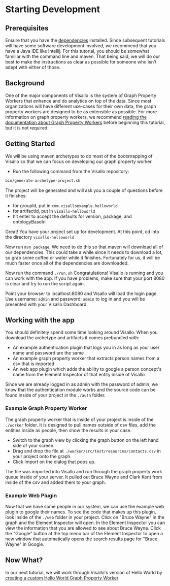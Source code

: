# Starting Development

## Prerequisites

Ensure that you have the [dependencies](../getting-started/dependencies.md) installed.  Since subsequent tutorials will have some software development involved, we recommend that you have a Java IDE like Intellij.  For this tutorial, you should be somewhat familiar with the command line and maven.  That being said, we will do our best to make the instructions as clear as possible for someone who isn't adept with either of those.

## Background

One of the major components of Visallo is the system of Graph Property Workers that enhance and do analytics on top of the data.  Since most organizations will have different use-cases for their own data, the graph property workers are designed to be as extensible as possible.  For more information on graph property workers, we recommend [reading the documentation about Graph Property Workers](../extension-points/back-end/graphpropertyworkers.md) before beginning this tutorial, but it is not required.  

## Getting Started

We will be using maven archetypes to do most of the bootstrapping of Visallo so that we can focus on developing our graph property worker.

* Run the following command from the Visallo repository:

```bash
bin/generate-archetype-project.sh
```

The project will be generated and will ask you a couple of questions before it finishes:

* for groupId, put in ```com.visalloexample.helloworld```
* for artifactId, put in ```visallo-helloworld```
* hit enter to accept the defaults for version, package, and ontologyBaseIri

Great!  You have your project set up for development.  At this point, cd into the directory ```visallo-helloworld```

Now run ```mvn package```.  We need to do this so that maven will download all of our dependencies.  This could take a while since it needs to download a lot, so grab some coffee or water while it finishes.  Fortunately for us, it will be much faster once all of the dependencies are downloaded.

Now run the command ```./run.sh```  Congratulations!  Visallo is running and you can work with the app.  If you have problems, make sure that your port 8080 is clear and try to run the script again.

Point your browser to localhost:8080 and Visallo will load the login page.  Use username: ```admin``` and password: ```admin``` to log in and you will be presented with your Visallo Dashboard.

## Working with the app

You should definitely spend some time looking around Visallo.  When you download the archetype and artifacts it comes prebundled with:

* An example authentication plugin that logs you in as long as your user name and password are the same
* An example graph property worker that extracts person names from a csv that is imported
* An web app plugin which adds the ability to google a person concept's name from the Element Inspector of that entity inside of Visallo

Since we are already logged in as admin with the password of admin, we know that the authentication module works and the source code can be found inside of your project in the ```./auth``` folder.

### Example Graph Property Worker

The graph property worker that is inside of your project is inside of the ```./worker``` folder.  It is designed to pull names outside of csv files, add the entities inside as people, then show the results in your case.

* Switch to the graph view by clicking the graph button on the left hand side of your screen.
* Drag and drop the file at ```./worker/src/test/resources/contacts.csv``` in your project onto the graph.
* Click Import on the dialog that pops up.

The file was imported into Visallo and run through the graph property work queue inside of your server.  It pulled out Bruce Wayne and Clark Kent from inside of the csv and added them to your graph.

### Example Web Plugin

Now that we have some people in our system, we can use the example web plugin to google their names.  To see the code that makes up this plugin, look inside of the ```./web``` folder in your project.  Click on "Bruce Wayne" in the graph and the Element Inspector will open.  In the Element Inspector you can view the information that you are allowed to see about Bruce Wayne.  Click the "Google" button at the top menu bar of the Element Inspector to open a new window that automatically opens the search results page for "Bruce Wayne" in Google.  

## Now What?

In our next tutorial, we will work through Visallo's version of Hello World  by [creating a custom Hello World Graph Property Worker](helloworldgpw.md)

